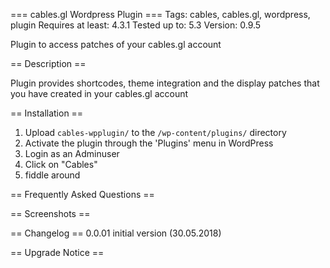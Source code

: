 === cables.gl Wordpress Plugin ===
Tags: cables, cables.gl, wordpress, plugin
Requires at least: 4.3.1
Tested up to: 5.3
Version: 0.9.5

Plugin to access patches of your cables.gl account

== Description ==

Plugin provides shortcodes, theme integration and the display patches that you
have created in your cables.gl account

== Installation ==

1. Upload `cables-wpplugin/` to the `/wp-content/plugins/` directory
2. Activate the plugin through the 'Plugins' menu in WordPress
3. Login as an Adminuser
4. Click on "Cables"
5. fiddle around

== Frequently Asked Questions ==

== Screenshots ==

== Changelog ==
0.0.01	initial version (30.05.2018)

== Upgrade Notice ==
